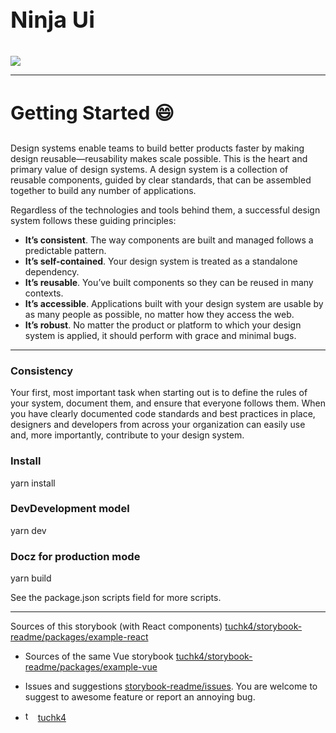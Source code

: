 ### <h3 style="font-size:36px;margin-top:-14px">Ninja Ui</h3>

<img src="https://storybook.js.org//images/logos/logo-storybook.svg"/>

---
#### <h3 style="font-size:30px">Getting Started :smile:</h3>  

Design systems enable teams to build better products faster by making design reusable—reusability makes scale possible. This is the heart and primary value of design systems. A design system is a collection of reusable components, guided by clear standards, that can be assembled together to build any number of applications.

Regardless of the technologies and tools behind them, a successful design system follows these guiding principles:

- **It’s consistent**. The way components are built and managed follows a predictable pattern.
- **It’s self-contained**. Your design system is treated as a standalone dependency.
- **It’s reusable**. You’ve built components so they can be reused in many contexts.
- **It’s accessible**. Applications built with your design system are usable by as many people as possible, no matter how they access the web.
- **It’s robust**. No matter the product or platform to which your design system is applied, it should perform with grace and minimal bugs.

---

### Consistency

Your first, most important task when starting out is to define the rules of your system, document them, and ensure that everyone follows them. When you have clearly documented code standards and best practices in place, designers and developers from across your organization can easily use and, more importantly, contribute to your design system.

### Install
yarn install  

### DevDevelopment model 
yarn dev

### Docz for production mode
yarn build

See the package.json scripts field for more scripts.


----
Sources of this storybook (with React components) [tuchk4/storybook-readme/packages/example-react](https://github.com/tuchk4/storybook-readme/tree/master/packages/example-react)
	
- Sources of the same Vue storybook [tuchk4/storybook-readme/packages/example-vue](https://github.com/tuchk4/storybook-readme/tree/master/packages/example-vue)

- Issues and suggestions [storybook-readme/issues](https://github.com/tuchk4/storybook-readme/issues). You are welcome to suggest to awesome feature or report an annoying bug.

- <img src="https://upload.wikimedia.org/wikipedia/ru/thumb/9/9f/Twitter_bird_logo_2012.svg/1200px-Twitter_bird_logo_2012.svg.png" alt="twitter" style="width:16px;max-width:16px"/> [tuchk4](https://twitter.com/tuchk)
